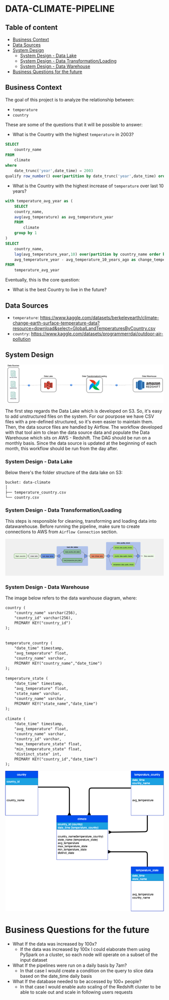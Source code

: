 # DATA-CLIMATE-PIPELINE

## Table of content
- [Business Context](#business_context)
- [Data Sources](#data_sources)
- [System Design](#system_design)
    * [System Design - Data Lake](#system_design_data_lake)
    * [System Design - Data Transformation/Loading](#system_design_data_transformation)
    * [System Design - Data Warehouse](#system_design_data_warehouse)
- [Business Questions for the future](#business_questions_future)

<a name="business_context"/>

## Business Context
The goal of this project is to analyze the relationship between:
* `temperature`
* `country`

These are some of the questions that it will be possible to answer:
* What is the Country with the highest `temperature` in 2003?
```sql
SELECT 
    country_name
FROM 
    climate
where 
    date_trunc('year',date_time) = 2003
qualify row_number() over(partition by date_trunc('year',date_time) order by avg_temperature) = 1

```

* What is the Country with the highest increase of `temperature` over last 10 years?
```sql
with temperature_avg_year as (
    SELECT 
    country_name,
    avg(avg_temperature) as avg_temperature_year
    FROM 
        climate
    group by 1
)
SELECT 
    country_name,
    lag(avg_temperature_year,10) over(partition by country_name order by date_time asc) as avg_temperature_10_years_ago,
    avg_temperature_year - avg_temperature_10_years_ago as change_temperature_in_10_years
FROM 
    temperature_avg_year

```

Eventually, this is the core question:
* What is the best Country to live in the future?

<a name="data_sources"/>

## Data Sources
* `temperature`: https://www.kaggle.com/datasets/berkeleyearth/climate-change-earth-surface-temperature-data?resource=download&select=GlobalLandTemperaturesByCountry.csv
* `country`: https://www.kaggle.com/datasets/programmerrdai/outdoor-air-pollution

<a name="system_design"/>

## System Design
![alt](docs/images/data_climate_workflow.drawio.png)

The first step regards the Data Lake which is developed on S3. So, it's easy to add unstructured files on the system. For our pourpose we have CSV files with a pre-defined structured, so it's even easier to maintain them.
Then, the data source files are handled by Airflow. The workflow developed with that tool aim to clean the data source data and populate the Data Warehouse which sits on AWS - Redshift.
The DAG should be run on a monthly basis. Since the data source is updated at the beginning of each month, this workflow should be run from the day after.

<a name="system_design_data_lake"/>

### System Design - Data Lake
Below there's the folder structure of the data lake on S3:
```
bucket: data-climate
│
├── temperature_country.csv
└── country.csv
```


<a name="system_design_data_transformation"/>

### System Design - Data Transformation/Loading
This steps is responsible for cleaning, transforming and loading data into datawarehouse.
Before running the pipeline, make sure to create connections to AWS from `Airflow Connection` section.

![alt](docs/images/dag.png)



<a name="system_design_data_warehouse"/>

### System Design - Data Warehouse
The image below refers to the data warehouse diagram, where:

```
country (
	"country_name" varchar(256),
	"country_id" varchar(256),
    PRIMARY KEY("country_id")
);


temperature_country (
	"date_time" timestamp,
	"avg_temperature" float,
	"country_name" varchar,
	PRIMARY KEY("country_name","date_time")
);

temperature_state (
	"date_time" timestamp,
	"avg_temperature" float,
	"state_name" varchar,
	"country_name" varchar,
	PRIMARY KEY("state_name","date_time")
);

climate (
	"date_time" timestamp,
	"avg_temperature" float,
	"country_name" varchar,
	"country_id" varchar,
	"max_temperature_state" float,
	"min_temperature_state" float,
	"distinct_state" int,
	PRIMARY KEY("country_id","date_time")
);

```

![alt](docs/images/er.drawio.png)


<a name="business_questions_future"/>

# Business Questions for the future
* What If the data was increased by 100x?
    * If the data was increased by 100x I could elaborate them using PySpark on a cluster, so each node will operate on a subset of the input dataset
* What If the pipelines were run on a daily basis by 7am?
    * In that case I would create a condition on the query to slice data based on the date_time daily basis
* What If the database needed to be accessed by 100+ people?
    * In that case I would enable auto scaling of the Redshift cluster to be able to scale out and scale in following users requests